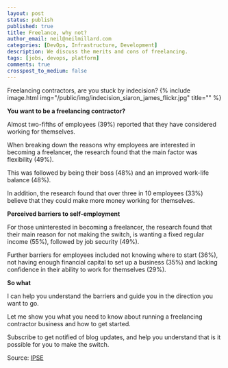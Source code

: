```yaml
---
layout: post
status: publish
published: true
title: Freelance, why not?
author_email: neil@neilmillard.com
categories: [DevOps, Infrastructure, Development]
description: We discuss the merits and cons of freelancing.
tags: [jobs, devops, platform]
comments: true
crosspost_to_medium: false
---
```

Freelancing contractors, are you stuck by indecision?
{% include image.html
img="/public/img/indecision_siaron_james_flickr.jpg"
title="" %}

**You want to be a freelancing contractor?**

Almost two-fifths of employees (39%) reported that they have considered working for themselves.

When breaking down the reasons why employees are interested in becoming a freelancer,
the research found that the main factor was flexibility (49%).

This was followed by being their boss (48%) and an improved work-life balance (48%).

In addition, the research found that over three in 10 employees (33%) believe that they could make more money working
for themselves.


**Perceived barriers to self-employment**

For those uninterested in becoming a freelancer, the research found that their main reason for not making the switch,
is wanting a fixed regular income (55%), followed by job security (49%).

Further barriers for employees included not knowing where to start (36%), not having enough financial capital to
set up a business (35%) and lacking confidence in their ability to work for themselves (29%).

**So what**

I can help you understand the barriers and guide you in the direction you want to go.

Let me show you what you need to know about running a freelancing contractor business and how to get started.

Subscribe to get notified of blog updates, and help you understand that is it possible for you to
make the switch.


Source: [IPSE](https://www.ipse.co.uk/resource/making-the-case-for-freelancers-report.html)
